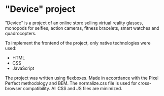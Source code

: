 # "Device" project

"Device" is a project of an online store selling virtual reality glasses, monopods for selfies, action cameras, fitness bracelets, smart watches and quadrocopters.

To implement the frontend of the project, only native technologies were used:
* HTML
* CSS
* JavaScript

The project was written using flexboxes. Made in accordance with the Pixel Perfect methodology and BEM. The normalize.css file is used for cross-browser compatibility. All CSS and JS files are minimized.
